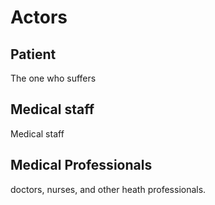 # Actors

## Patient

The one who suffers

## Medical staff

Medical staff

## Medical Professionals

doctors, nurses, and other heath professionals.
